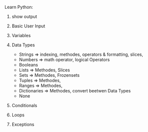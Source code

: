 Learn Python:
1. show output
2. Basic User Input
3. Variables
4. Data Types
    
    - Strings  => indexing, methodes, operators & formatting, slices,
    - Numbers  => math operator, logical Operators 
    - Booleans
    - Lists    => Methodes, Slices
    - Sets     => Methodes, Frozensets
    - Tuples   => Methodes, 
    - Ranges   => Methodes, 
    - Dictionaries => Methodes, convert beetwen Data Types
    - None
5. Conditionals 
6. Loops
7. Exceptions
